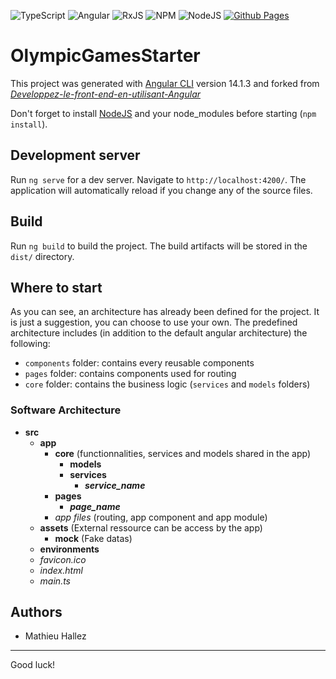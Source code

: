 ![TypeScript](https://img.shields.io/badge/typescript-%23007ACC.svg?style=for-the-badge&logo=typescript&logoColor=white)
![Angular](https://img.shields.io/badge/angular-%23DD0031.svg?style=for-the-badge&logo=angular&logoColor=white)
![RxJS](https://img.shields.io/badge/rxjs-%23B7178C.svg?style=for-the-badge&logo=reactivex&logoColor=white)
![NPM](https://img.shields.io/badge/NPM-%23CB3837.svg?style=for-the-badge&logo=npm&logoColor=white)
![NodeJS](https://img.shields.io/badge/node.js-6DA55F?style=for-the-badge&logo=node.js&logoColor=white)
[![Github Pages](https://img.shields.io/badge/github%20pages-121013?style=for-the-badge&logo=github&logoColor=white)](https://github.com/Mathieu-Hallez/Developpez-le-front-end-en-utilisant-Angular)

# OlympicGamesStarter

This project was generated with [Angular CLI](https://github.com/angular/angular-cli) version 14.1.3 and forked from *[Developpez-le-front-end-en-utilisant-Angular](https://github.com/OpenClassrooms-Student-Center/Developpez-le-front-end-en-utilisant-Angular)*

Don't forget to install [NodeJS](https://nodejs.org/fr) and your node_modules before starting (`npm install`).

## Development server

Run `ng serve` for a dev server. Navigate to `http://localhost:4200/`. The application will automatically reload if you change any of the source files.

## Build

Run `ng build` to build the project. The build artifacts will be stored in the `dist/` directory.

## Where to start

As you can see, an architecture has already been defined for the project. It is just a suggestion, you can choose to use your own. The predefined architecture includes (in addition to the default angular architecture) the following:

- `components` folder: contains every reusable components
- `pages` folder: contains components used for routing
- `core` folder: contains the business logic (`services` and `models` folders)

### Software Architecture

- **src**
    - **app**
        - **core** (functionnalities, services and models shared in the app)
            - **models**
            - **services**
                - ***service_name***
        - **pages**
            - ***page_name***
        - *app files* (routing, app component and app module)
    - **assets** (External ressource can be access by the app)
        - **mock** (Fake datas)
    - **environments**
    - *favicon.ico*
    - *index.html*
    - *main.ts*


## Authors

- Mathieu Hallez

___
Good luck!
